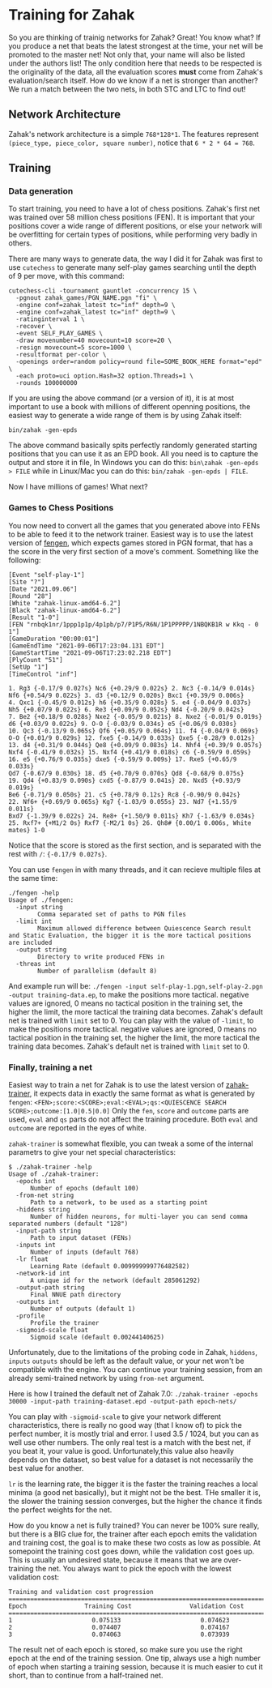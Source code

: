 # Training for Zahak

So you are thinking of trainig networks for Zahak? Great! You know what? If you
produce a net that beats the latest strongest at the time, your net will be
promoted to the master net! Not only that, your name will also be listed under
the authors list! The only condition here that needs to be respected is the
originality of the data, all the evaluation scores **must** come from Zahak's
evaluation/search itself. How do we know if a net is stronger than another? We
run a match between the two nets, in both STC and LTC to find out!

## Network Architecture

Zahak's network architecture is a simple `768*128*1`. The features represent
`(piece_type, piece_color, square number)`, notice that `6 * 2 * 64 = 768`.

## Training

### Data generation

To start training, you need to have a lot of chess positions. Zahak's first net
was trained over 58 million chess positions (FEN). It is important that your
positions cover a wide range of different positions, or else your network will
be overfitting for certain types of positions, while performing very badly in
others.

There are many ways to generate data, the way I did it for Zahak was first to
use `cutechess` to generate many self-play games searching until the depth of 9
per move, with this command:

```
cutechess-cli -tournament gauntlet -concurrency 15 \
  -pgnout zahak_games/PGN_NAME.pgn "fi" \
  -engine conf=zahak_latest tc="inf" depth=9 \
  -engine conf=zahak_latest tc="inf" depth=9 \
  -ratinginterval 1 \
  -recover \
  -event SELF_PLAY_GAMES \
  -draw movenumber=40 movecount=10 score=20 \
  -resign movecount=5 score=1000 \
  -resultformat per-color \
  -openings order=random policy=round file=SOME_BOOK_HERE format="epd" \
  -each proto=uci option.Hash=32 option.Threads=1 \
  -rounds 100000000
```

If you are using the above command (or a version of it), it is at most
important to use a book with millions of different openning positions, the
easiest way to generate a wide range of them is by using Zahak itself:

```
bin/zahak -gen-epds
```

The above command basically spits perfectly randomly generated starting
positions that you can use it as an EPD book. All you need is to capture the
output and store it in file, In Windows you can do this: `bin\zahak -gen-epds >
FILE` while in Linux/Mac you can do this: `bin/zahak -gen-epds | FILE`.

Now I have millions of games! What next?

### Games to Chess Positions 

You now need to convert all the games that you generated above into FENs to be
able to feed it to the network trainer. Easiest way is to use the latest
version of [fengen](https://github.com/amanjpro/fengen/releases), which expects
games stored in PGN format, that has a the score in the very first section of a
move's comment. Something like the following:

```
[Event "self-play-1"]
[Site "?"]
[Date "2021.09.06"]
[Round "28"]
[White "zahak-linux-amd64-6.2"]
[Black "zahak-linux-amd64-6.2"]
[Result "1-0"]
[FEN "rnbqk1nr/1ppp1p1p/4p1pb/p7/P1P5/R6N/1P1PPPPP/1NBQKB1R w Kkq - 0 1"]
[GameDuration "00:00:01"]
[GameEndTime "2021-09-06T17:23:04.131 EDT"]
[GameStartTime "2021-09-06T17:23:02.218 EDT"]
[PlyCount "51"]
[SetUp "1"]
[TimeControl "inf"]

1. Rg3 {-0.17/9 0.027s} Nc6 {+0.29/9 0.022s} 2. Nc3 {-0.14/9 0.014s}
Nf6 {+0.54/9 0.022s} 3. d3 {+0.12/9 0.020s} Bxc1 {+0.39/9 0.006s}
4. Qxc1 {-0.45/9 0.012s} h6 {+0.35/9 0.028s} 5. e4 {-0.04/9 0.037s}
Nh5 {+0.07/9 0.022s} 6. Re3 {+0.09/9 0.052s} Nd4 {-0.20/9 0.042s}
7. Be2 {+0.18/9 0.028s} Nxe2 {-0.05/9 0.021s} 8. Nxe2 {-0.01/9 0.019s}
d6 {+0.03/9 0.022s} 9. O-O {-0.03/9 0.034s} e5 {+0.06/9 0.030s}
10. Qc3 {-0.13/9 0.065s} Qf6 {+0.05/9 0.064s} 11. f4 {-0.04/9 0.069s}
O-O {+0.01/9 0.029s} 12. fxe5 {-0.14/9 0.033s} Qxe5 {-0.28/9 0.012s}
13. d4 {+0.31/9 0.044s} Qe8 {+0.09/9 0.083s} 14. Nhf4 {+0.39/9 0.057s}
Nxf4 {-0.41/9 0.032s} 15. Nxf4 {+0.41/9 0.018s} c6 {-0.59/9 0.059s}
16. e5 {+0.76/9 0.035s} dxe5 {-0.59/9 0.009s} 17. Rxe5 {+0.65/9 0.033s}
Qd7 {-0.67/9 0.030s} 18. d5 {+0.70/9 0.070s} Qd8 {-0.68/9 0.075s}
19. Qd4 {+0.83/9 0.090s} cxd5 {-0.87/9 0.041s} 20. Nxd5 {+0.93/9 0.019s}
Be6 {-0.71/9 0.050s} 21. c5 {+0.78/9 0.12s} Rc8 {-0.90/9 0.042s}
22. Nf6+ {+0.69/9 0.065s} Kg7 {-1.03/9 0.055s} 23. Nd7 {+1.55/9 0.011s}
Bxd7 {-1.39/9 0.022s} 24. Re8+ {+1.50/9 0.011s} Kh7 {-1.63/9 0.034s}
25. Rxf7+ {+M1/2 0s} Rxf7 {-M2/1 0s} 26. Qh8# {0.00/1 0.006s, White mates} 1-0
```

Notice that the score is stored as the first section, and is separated with the
rest with `/`: `{-0.17/9 0.027s}`.

You can use `fengen` in with many threads, and it can recieve multiple files at
the same time:

```
./fengen -help
Usage of ./fengen:
  -input string
    	Comma separated set of paths to PGN files
  -limit int
    	Maximum allowed difference between Quiescence Search result and Static Evaluation, the bigger it is the more tactical positions are included
  -output string
    	Directory to write produced FENs in
  -threas int
    	Number of parallelism (default 8)
```

And example run will be: `./fengen -input self-play-1.pgn,self-play-2.pgn
-output training-data.ep`, to make the positions more tactical. negative values
are ignored, 0 means no tactical position in the training set, the higher the
limit, the more tactical the training data becomes. Zahak's default net is
trained with `limit` set to 0.  You can play with the value of `-limit`, to
make the positions more tactical. negative values are ignored, 0 means no
tactical position in the training set, the higher the limit, the more tactical
the training data becomes. Zahak's default net is trained with `limit` set to
0.

### Finally, training a net

Easiest way to train a net for Zahak is to use the latest version of
[zahak-trainer](https://github.com/amanjpro/zahak-trainer/releases), it expects
data in exactly the same format as what is generated by `fengen`:
`<FEN>;score:<SCORE>;eval:<EVAL>;qs:<QUIESCENCE SEARCH
SCORE>;outcome:[1.0|0.5|0.0]` Only the `fen`, `score` and `outcome` parts are
used, `eval` and `qs` parts do not affect the training procedure. Both `eval`
and `outcome` are reported in the eyes of white.

`zahak-trainer` is somewhat flexible, you can tweak a some of the internal
parametrs to give your net special characteristics:

```
$ ./zahak-trainer -help
Usage of ./zahak-trainer:
  -epochs int
      Number of epochs (default 100)
  -from-net string
      Path to a network, to be used as a starting point
  -hiddens string
      Number of hidden neurons, for multi-layer you can send comma separated numbers (default "128")
  -input-path string
      Path to input dataset (FENs)
  -inputs int
      Number of inputs (default 768)
  -lr float
      Learning Rate (default 0.009999999776482582)
  -network-id int
      A unique id for the network (default 285061292)
  -output-path string
      Final NNUE path directory
  -outputs int
      Number of outputs (default 1)
  -profile
      Profile the trainer
  -sigmoid-scale float
      Sigmoid scale (default 0.00244140625)
```

Unfortunately, due to the limitations of the probing code in Zahak, `hiddens`,
`inputs` `outputs` should be left as the default value, or your net won't be
compatible with the engine. You can continue your training session, from an
already semi-trained network by using `from-net` argument.

Here is how I trained the default net of Zahak 7.0: `./zahak-trainer -epochs
30000 -input-path training-dataset.epd -output-path epoch-nets/`

You can play with `-sigmoid-scale` to give your network different
characteristics, there is really no good way (that I know of) to pick the
perfect number, it is mostly trial and error. I used 3.5 / 1024, but you can as
well use other numbers. The only real test is a match with the best net, if you
beat it, your value is good. Unfortunately,this value also heavily depends on
the dataset, so best value for a dataset is not necessarily the best value for
another.

`lr` is the learning rate, the bigger it is the faster the training reaches a
local minima (a good net basically), but it might not be the best. THe smaller
it is, the slower the training session converges, but the higher the chance it
finds the perfect weights for the net.

How do you know a net is fully trained? You can never be 100% sure really, but
there is a BIG clue for, the trainer after each epoch emits the validation and
training cost, the goal is to make these two costs as low as possible. At
somepoint the training cost goes down, while the validation cost goes up. This
is usually an undesired state, because it means that we are over-training the
net. You always want to pick the epoch with the lowest validation cost:

```
Training and validation cost progression
==============================================================================
Epoch                Training Cost                Validation Cost
==============================================================================
1                      0.075133                      0.074623
2                      0.074407                      0.074167
3                      0.074063                      0.073939
```

The result net of each epoch is stored, so make sure you use the right epoch at
the end of the training session. One tip, always use a high number of epoch
when starting a training session, because it is much easier to cut it short,
than to continue from a half-trained net.
